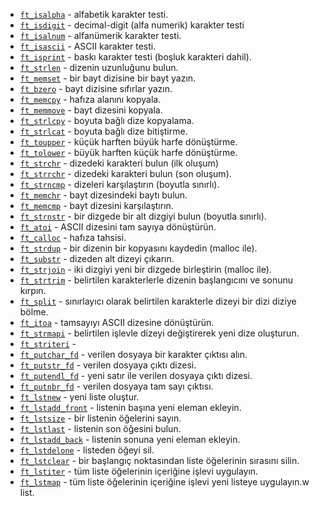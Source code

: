 * [`ft_isalpha`](Libft/ft_isalpha.c)			    - alfabetik karakter testi.
* [`ft_isdigit`](Libft/ft_isdigit.c)			    - decimal-digit (alfa numerik) karakter testi
* [`ft_isalnum`](Libft/ft_isalnum.c)			    - alfanümerik karakter testi.
* [`ft_isascii`](Libft/ft_isascii.c)			    - ASCII karakter testi.
* [`ft_isprint`](Libft/ft_isprint.c)			    - baskı karakter testi (boşluk karakteri dahil).
* [`ft_strlen`](Libft/ft_strlen.c)			    - dizenin uzunluğunu bulun.
* [`ft_memset`](Libft/ft_memset.c)		        - bir bayt dizisine bir bayt yazın.
* [`ft_bzero`](Libft/ft_bzero.c)		            - bayt dizisine sıfırlar yazın.
* [`ft_memcpy`](Libft/ft_memcpy.c)		        - hafıza alanını kopyala.
* [`ft_memmove`](Libft/ft_memmove.c)	            - bayt dizesini kopyala.
* [`ft_strlcpy`](Libft/ft_strlcpy.c)			    - boyuta bağlı dize kopyalama.
* [`ft_strlcat`](Libft/ft_strlcat.c)			    - boyuta bağlı dize bitiştirme.
* [`ft_toupper`](Libft/ft_toupper.c)			    - küçük harften büyük harfe dönüştürme.
* [`ft_tolower`](Libft/ft_tolower.c)			    - büyük harften küçük harfe dönüştürme.
* [`ft_strchr`](Libft/ft_strchr.c)			    - dizedeki karakteri bulun (ilk oluşum)
* [`ft_strrchr`](Libft/ft_strrchr.c)			    - dizedeki karakteri bulun (son oluşum).
* [`ft_strncmp`](Libft/ft_strncmp.c) 			    - dizeleri karşılaştırın (boyutla sınırlı).
* [`ft_memchr`](Libft/ft_memchr.c)		        - bayt dizesindeki baytı bulun.
* [`ft_memcmp`](Libft/ft_memcmp.c)		        - bayt dizesini karşılaştırın.
* [`ft_strnstr`](Libft/ft_strnstr.c)			    - bir dizgede bir alt dizgiyi bulun (boyutla sınırlı).
* [`ft_atoi`](Libft/ft_atoi.c)		            - ASCII dizesini tam sayıya dönüştürün.
* [`ft_calloc`](Libft/ft_calloc.c)	            - hafıza tahsisi.
* [`ft_strdup`](Libft/ft_strdup.c)			    - bir dizenin bir kopyasını kaydedin (malloc ile).
* [`ft_substr`](Libft/ft_substr.c)			    - dizeden alt dizeyi çıkarın.
* [`ft_strjoin`](Libft/ft_strjoin.c)			    - iki dizgiyi yeni bir dizgede birleştirin (malloc ile).
* [`ft_strtrim`](Libft/ft_strtrim.c)			    - belirtilen karakterlerle dizenin başlangıcını ve sonunu kırpın.
* [`ft_split`](Libft/ft_split.c)				    - sınırlayıcı olarak belirtilen karakterle dizeyi bir dizi diziye bölme.
* [`ft_itoa`](Libft/ft_itoa.c)				    - tamsayıyı ASCII dizesine dönüştürün.
* [`ft_strmapi`](Libft/ft_strmapi.c)			    - belirtilen işlevle dizeyi değiştirerek yeni dize oluşturun.
* [`ft_striteri`](Libft/ft_striteri.c)		    - 
* [`ft_putchar_fd`](Libft/ft_putchar_fd.c)	    - verilen dosyaya bir karakter çıktısı alın.
* [`ft_putstr_fd`](Libft/ft_putstr_fd.c)		    - verilen dosyaya çıktı dizesi.
* [`ft_putendl_fd`](Libft/ft_putendl_fd.c)	    - yeni satır ile verilen dosyaya çıktı dizesi.
* [`ft_putnbr_fd`](Libft/ft_putnbr_fd.c)		    - verilen dosyaya tam sayı çıktısı.
* [`ft_lstnew`](Libft/ft_lstnew.c)			    - yeni liste oluştur.
* [`ft_lstadd_front`](Libft/ft_lstadd_front.c)    -  listenin başına yeni eleman ekleyin.
* [`ft_lstsize`](Libft/ft_lstsize.c)			    - bir listenin öğelerini sayın.
* [`ft_lstlast`](Libft/ft_lstlast.c)			    - listenin son öğesini bulun.
* [`ft_lstadd_back`](Libft/ft_lstadd_back.c)	    - listenin sonuna yeni eleman ekleyin.
* [`ft_lstdelone`](Libft/ft_lstdelone.c)		    - listeden öğeyi sil.
* [`ft_lstclear`](Libft/ft_lstclear.c)			- bir başlangıç ​​noktasından liste öğelerinin sırasını silin.
* [`ft_lstiter`](Libft/ft_lstiter.c)			    - tüm liste öğelerinin içeriğine işlevi uygulayın.
* [`ft_lstmap`](Libft/ft_lstmap.c)				- tüm liste öğelerinin içeriğine işlevi yeni listeye uygulayın.w list.
